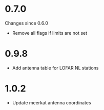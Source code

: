# 0.7.0

Changes since 0.6.0
* Remove all flags if limits are not set

# 0.9.8
- Add antenna table for LOFAR NL stations

# 1.0.2
- Update meerkat antenna coordinates
